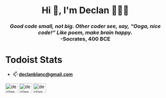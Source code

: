 <h1 align="center">Hi 👋, I'm Declan 💪🏋️‍♂️</h1>
<h3 align="center"><i>Good code small, not big. Other coder see, say, “Ooga, nice code!” Like poem, make brain happy.</i> <br>-Socrates, 400 BCE</h3>

# Todoist Stats
<!-- TODO-IST:START -->
<!-- TODO-IST:END -->

* 📫 **declanblanc@gmail.com**   

<p align="left">
<a href="https://twitter.com/declanblanc" target="blank"><img align="center" src="https://raw.githubusercontent.com/rahuldkjain/github-profile-readme-generator/master/src/images/icons/Social/twitter.svg" alt="declanblanc" height="30" width="40" /></a>
<a href="https://linkedin.com/in/declanblanc" target="blank"><img align="center" src="https://raw.githubusercontent.com/rahuldkjain/github-profile-readme-generator/master/src/images/icons/Social/linked-in-alt.svg" alt="declanblanc" height="30" width="40" /></a>
<a href="https://instagram.com/declanblan" target="blank"><img align="center" src="https://raw.githubusercontent.com/rahuldkjain/github-profile-readme-generator/master/src/images/icons/Social/instagram.svg" alt="declanblan" height="30" width="40" /></a>
</p>
